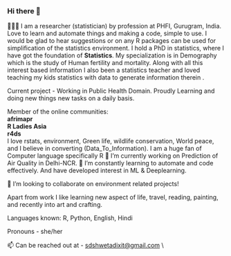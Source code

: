 ### Hi there 👋
👩🏽‍💻 I am a researcher (statistician) by profession at PHFI, Gurugram, India. Love to learn and automate things and making a code, simple to use. I would be glad to hear suggestions or on any R packages can be used for simplification of the statistics environment. I hold a PhD in statistics, where I have got the foundation of **Statistics**. My specialization is in Demography which is the study of Human fertility and mortality. Along with all this interest based information I also been a statistics teacher and loved teaching my kids statistics with data to generate information therein .

Current project - Working in Public Health Domain. Proudly Learning and doing new things new tasks on a daily basis.

Member of the online communities: \
**afrimapr** \
**R Ladies Asia** \
**r4ds** \
I love rstats, environment, Green life, wildlife conservation, World peace, and I believe in converting (Data_To_Information). I am a huge fan of Computer language specifically R
🔭 I’m currently working on Prediction of Air Quality in Delhi-NCR. 🌱 I’m constantly learning to automate and code effectively. And have developed interest in ML & Deeplearning.

👯 I’m looking to collaborate on environment related projects!

Apart from work I like learning new aspect of life, travel, reading, painting, and recently into art and crafting.

Languages known: R, Python, English, Hindi

Pronouns - she/her

📫 Can be reached out at - sdshwetadixit@gmail.com \
